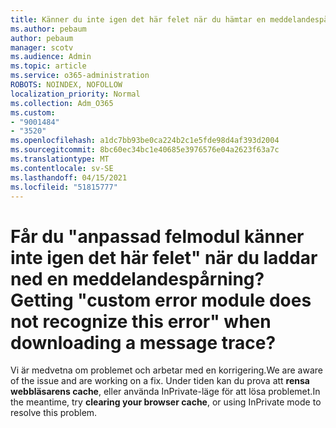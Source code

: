```yaml
---
title: Känner du inte igen det här felet när du hämtar en meddelandespårning när du får en anpassad felmodul?
ms.author: pebaum
author: pebaum
manager: scotv
ms.audience: Admin
ms.topic: article
ms.service: o365-administration
ROBOTS: NOINDEX, NOFOLLOW
localization_priority: Normal
ms.collection: Adm_O365
ms.custom:
- "9001484"
- "3520"
ms.openlocfilehash: a1dc7bb93be0ca224b2c1e5fde98d4af393d2004
ms.sourcegitcommit: 8bc60ec34bc1e40685e3976576e04a2623f63a7c
ms.translationtype: MT
ms.contentlocale: sv-SE
ms.lasthandoff: 04/15/2021
ms.locfileid: "51815777"
---
```

# <a name="getting-custom-error-module-does-not-recognize-this-error-when-downloading-a-message-trace"></a><span data-ttu-id="5011c-102">Får du "anpassad felmodul känner inte igen det här felet" när du laddar ned en meddelandespårning?</span><span class="sxs-lookup"><span data-stu-id="5011c-102">Getting "custom error module does not recognize this error" when downloading a message trace?</span></span>

<span data-ttu-id="5011c-103">Vi är medvetna om problemet och arbetar med en korrigering.</span><span class="sxs-lookup"><span data-stu-id="5011c-103">We are aware of the issue and are working on a fix.</span></span>  <span data-ttu-id="5011c-104">Under tiden kan du prova att **rensa webbläsarens cache**, eller använda InPrivate-läge för att lösa problemet.</span><span class="sxs-lookup"><span data-stu-id="5011c-104">In the meantime, try **clearing your browser cache**, or using InPrivate mode to resolve this problem.</span></span>